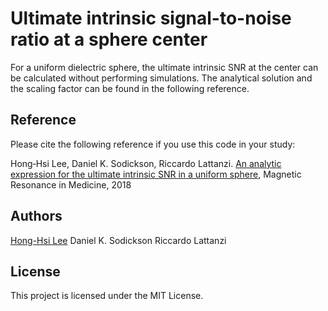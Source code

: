 # Ultimate intrinsic signal-to-noise ratio at a sphere center

For a uniform dielectric sphere, the ultimate intrinsic SNR at the center can be calculated without performing simulations.
The analytical solution and the scaling factor can be found in the following reference.

## Reference
Please cite the following reference if you use this code in your study:

Hong‐Hsi Lee, Daniel K. Sodickson, Riccardo Lattanzi. [An analytic expression for the ultimate intrinsic SNR in a uniform sphere](https://doi.org/10.1002/mrm.27207), Magnetic Resonance in Medicine, 2018

## Authors
[Hong-Hsi Lee](http://www.diffusion-mri.com/people/hong-hsi-lee)
Daniel K. Sodickson
Riccardo Lattanzi

## License
This project is licensed under the MIT License.
